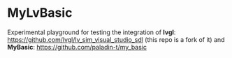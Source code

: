 # MyLvBasic

Experimental playground for testing the integration of
**lvgl**: https://github.com/lvgl/lv_sim_visual_studio_sdl (this repo is a fork of it)
and
**MyBasic**: https://github.com/paladin-t/my_basic

